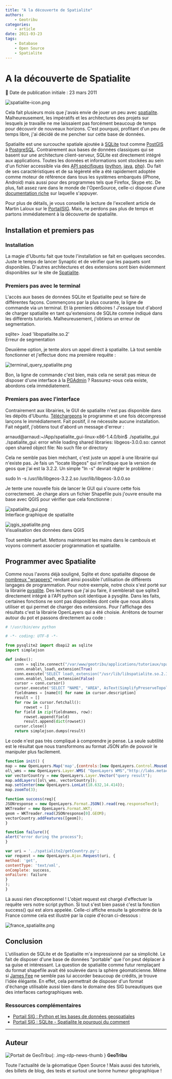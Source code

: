 ```yaml
---
title: "A la découverte de Spatialite"
authors:
    - Geotribu
categories:
    - article
date: 2011-03-23
tags:
    - Database
    - Open Source
    - Spatialite
---
```


# A la découverte de Spatialite

:calendar: Date de publication initiale : 23 mars 2011

![spatialite-icon.png](https://cdn.geotribu.fr/img/logos-icones/logiciels_librairies/spatialite.png)

Cela fait plusieurs mois que j'avais envie de jouer un peu avec [spatialite](http://www.gaia-gis.it/spatialite/). Malheureusement, les impératifs et les architectures des projets sur lesquels je travaille ne me laissaient pas forcément beaucoup de temps pour découvrir de nouveaux horizons. C'est pourquoi, profitant d'un peu de temps libre, j'ai décidé de me pencher sur cette base de données.

Spatialite est une surcouche spatiale ajoutée à [SQLite](http://www.sqlite.org/) tout comme [PostGIS](http://postgis.refractions.net/) à [PostgreSQL](http://www.postgresql.org/). Contrairement aux bases de données classiques qui se basent sur une architecture client-serveur, SQLite est directement intégré aux applications. Toutes les données et informations sont stockées au sein d'un fichier accessible via des [API spécifiques](http://www.sqlite.org/cvstrac/wiki?p=SqliteWrappers) ([python](http://docs.python.org/library/sqlite3.html), [java](http://www.ch-werner.de/javasqlite/), [php](http://php.net/manual/fr/book.sqlite.php)). Du fait de ses caractéristiques et de sa légèreté elle a été rapidement adoptée comme moteur de référence dans tous les systèmes embarqués (iPhone, Android) mais aussi pour des programmes tels que Firefox, Skype etc. De plus, fait assez rare dans le monde de l'OpenSource, celle-ci dispose d'une [documentation riche](http://www.gaia-gis.it/spatialite-2.4.0-4/spatialite-cookbook-fr/index.html) sur laquelle s'appuyer.

Pour plus de détails, je vous conseille la lecture de l'excellent article de Martin Laloux sur le [PortailSIG](http://www.portailsig.org/content/sqlite-spatialite-le-pourquoi-du-comment). Mais, ne perdons pas plus de temps et partons immédiatement à la découverte de spatialite.

## Installation et premiers pas

### Installation

La magie d'Ubuntu fait que toute l'installation se fait en quelques secondes. Juste le temps de lancer Synaptic et de vérifier que les paquets sont disponibles. D'autres architectures et des extensions sont bien évidemment disponibles sur le site de [Spatialite](http://www.gaia-gis.it/spatialite/binaries.html).

### Premiers pas avec le terminal

L'accès aux bases de données SQLite et Spatialite peut se faire de différentes façons. Commençons par la plus courante, la ligne de commande via un terminal. Et là premiers déboires ! J'essaye tout d'abord de charger spatialite en tant qu'extensions de SQLite comme indiqué dans les différents tutoriels. Malheureusement, j'obtiens un erreur de segmentation.

sqlite> .load 'libspatialite.so.2'  
Erreur de segmentation  

Deuxième option, je tente alors un appel direct à spatialite. Là tout semble fonctionner et j'effectue donc ma première requête :

![terminal_query_spatialite.png](http://geotribu.net/sites/default/files/Tuto/img/Blog/spatialite/terminal_query_spatialite.png)

Bon, la ligne de commande c'est bien, mais cela ne serait pas mieux de disposer d'une interface à la [PGAdmin](http://www.pgadmin.org/) ? Rassurez-vous cela existe, abordons cela immédiatement.

### Premiers pas avec l'interface

Contrairement aux librairies, le GUI de spatialite n'est pas disponible dans les dépôts d'Ubuntu. [Téléchargeons](http://www.gaia-gis.it/spatialite-2.4.0-4/spatialite_gui-linux-x86-1.4.0.tar.gz) le programme et une fois décompressé lançons le immédiatement. Fait positif, il ne nécessite aucune installation. Fait négatif, j'obtiens tout d'abord un message d'erreur :

arnaud@arnaud:~/App/spatialite\_gui-linux-x86-1.4.0/bin$ ./spatialite\_gui  
./spatialite\_gui: error while loading shared libraries: libgeos-3.0.0.so: cannot open shared object file: No such file or directory  

Cela ne semble pas bien méchant, c'est juste un appel à une librairie qui n'existe pas. Je fais un "locate libgeos" qui m'indique que la version de geos que j'ai est la 3.2.2. Un simple "ln -s" devrait régler le problème :

sudo ln -s /usr/lib/libgeos-3.2.2.so /usr/lib/libgeos-3.0.0.so  

Je tente une nouvelle fois de lancer le GUI qui s'ouvre cette fois correctement. Je charge alors un fichier Shapefile puis j'ouvre ensuite ma base avec QGIS pour vérifier que cela fonctionne :

![spatialite_gui.png](http://geotribu.net/sites/default/files/Tuto/img/Blog/spatialite/spatialite_gui.png)  
Interface graphique de spatialite

![qgis_spatialite.png](http://geotribu.net/sites/default/files/Tuto/img/Blog/spatialite/qgis_spatialite.png)  
Visualisation des données dans QGIS

Tout semble parfait. Mettons maintenant les mains dans le cambouis et voyons comment associer programmation et spatialite.

## Programmer avec Spatialite

Comme nous l'avons déjà souligné, Sqlite et donc spatialite dispose de [nombreux "wrappers"](http://www.sqlite.org/cvstrac/wiki?p=SqliteWrappers) rendant ainsi possible l'utilisation de différents langages de programmation. Pour notre exemple, notre choix s'est porté sur la librairie [pysqlite](http://code.google.com/p/pysqlite/). Des lectures que j'ai pu faire, il semblerait que sqlite3 directement intégré à l'API python soit identique à pysqlite. Dans les faits, certaines fonctions ne sont pas disponibles dont celle que nous allons utiliser et qui permet de charger des extensions. Pour l'affichage des résultats c'est la librairie OpenLayers qui a été choisie. Arrêtons de tourner autour du pot et passons directement au code :

```python
# !/usr/bin/env python  

# -*- coding: UTF-8 -*-

from pysqlite2 import dbapi2 as sqlite  
import simplejson

def index():  
    conn = sqlite.connect("/var/www/geotribu/applications/tutoriaux/spatialite/WORLD.sqlite")  
    conn.enable\_load\_extension(True)  
    conn.execute('SELECT load\_extension("/usr/lib/libspatialite.so.2.1.0")')  
    conn.enable\_load\_extension(False)  
    cursor = conn.cursor()  
    cursor.execute('SELECT "NAME", "AREA", AsText(SimplifyPreserveTopology("Geometry", 0.1)) AS GEOM FROM "TM\_WORLD\_BORDERS-0.3" WHERE "NAME" LIKE "France"')  
    fieldnames = [name[0] for name in cursor.description]  
    result = []  
    for row in cursor.fetchall():  
        rowset = []  
    for field in zip(fieldnames, row):  
        rowset.append(field)  
        result.append(dict(rowset))  
    cursor.close()  
    return simplejson.dumps(result)
```

Le code n'est pas très compliqué à comprendre je pense. La seule subtilité est le résultat que nous transformons au format JSON afin de pouvoir le manipuler plus facilement.

```javascript
function init() {  
map = new OpenLayers.Map('map',{controls:[new OpenLayers.Control.MouseDefaults(), new OpenLayers.Control.LayerSwitcher()]});  
ol\_wms = new OpenLayers.Layer.WMS( "OpenLayers WMS","http://labs.metacarta.com/wms/vmap0?", {layers: 'basic'});  
var vectorCountry = new OpenLayers.Layer.Vector("query result");  
map.addLayers([ol\_wms, vectorCountry]);  
map.setCenter(new OpenLayers.LonLat(18.632,14.414));  
map.zoomTo(3);

function success(req){  
JSONresponse = new OpenLayers.Format.JSON().read(req.responseText);  
WKTreader = new OpenLayers.Format.WKT;  
geom = WKTreader.read(JSONresponse[0].GEOM);  
vectorCountry.addFeatures([geom]);  
}

function failure(){  
alert("error during the process");  
}

var uri = '../spatialite2/getCountry.py';  
var request = new OpenLayers.Ajax.Request(uri, {  
method: 'get',  
contentType: 'text/xml',  
onComplete: success,  
onFailure: failure  
}  
);  
}  
```

Là aussi rien d’exceptionnel ! L'objet request est chargé d'effectuer la requête vers notre script python. Si tout s'est bien passé c'est la fonction success() qui est alors appelée. Celle-ci affiche ensuite la géométrie de la France comme cela est illustré par la copie d'écran ci-dessous :

![france_spatialite.png](http://geotribu.net/sites/default/files/Tuto/img/Blog/spatialite/france_spatialite.png)

## Conclusion

L'utilisation de SQLite et de Spatialite m'a impressionné par sa simplicité. Le fait de disposer d'une base de données "portable" que l'on peut déplacer à sa guise et intéressant. La question de spatialite comme futur remplaçant du format shapefile avait été soulevée dans la sphère géomaticienne. Même si [James Fee](http://www.spatiallyadjusted.com/2010/09/16/spatialite-is-not-the-shapefile-of-the-future/) ne semble pas lui accorder beaucoup de crédits, je trouve l'idée élégante. En effet, cela permettrait de disposer d'un format d'échange utilisable aussi bien dans le domaine des SIG bureautiques que des interfaces cartographiques web.

### Ressources complémentaires

* [Portail SIG : Python et les bases de données geospatiales](http://www.portailsig.org/content/python-les-bases-de-donnees-geospatiales-1-traitement-classique-principes-et-problemes)  
* [Portail SIG : SQLite - Spatialite le pourquoi du comment](http://www.portailsig.org/content/sqlite-spatialite-le-pourquoi-du-comment)

----

## Auteur

![Portait de GeoTribu](https://cdn.geotribu.fr/img/internal/charte/geotribu_logo_64x64.png){: .img-rdp-news-thumb }
**GeoTribu**

Toute l'actualité de la géomatique Open Source ! Mais aussi des tutoriels, des billets de blog, des tests et surtout une bonne humeur géographique !
